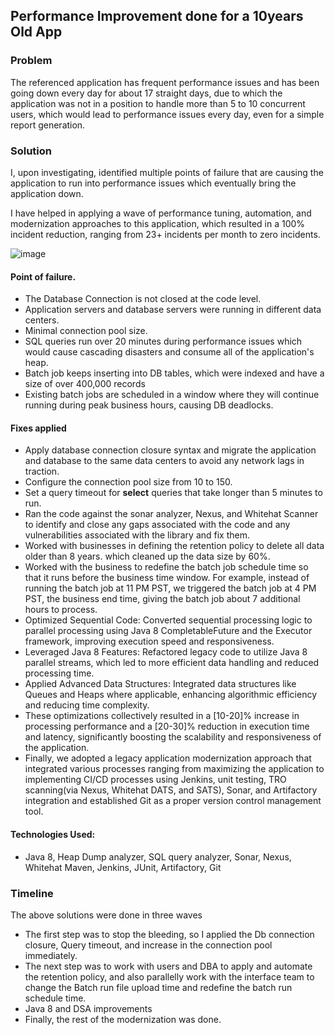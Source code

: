 ## Performance Improvement done for a 10years Old App

### Problem 

The referenced application has frequent performance issues and has been going down every day for about 17 straight days, due to which the application was not in a position to handle more than 5 to 10 concurrent users, which would lead to performance issues every day, even for a simple report generation.

### Solution  

I, upon investigating, identified multiple points of failure that are causing the application to run into performance issues which eventually bring the application down.

I have helped in applying a wave of performance tuning, automation, and modernization approaches to this application, which resulted in a 100% incident reduction, ranging from 23+ incidents per month to zero incidents.

![image](https://github.com/user-attachments/assets/1675ba3d-1284-4c79-8567-d34ccb10a7d7)

#### Point of failure. 

-	The Database Connection is not closed at the code level. 
-	Application servers and database servers were running in different data centers. 
-	Minimal connection pool size. 
-	SQL queries run over 20 minutes during performance issues which would cause cascading disasters and consume all of the application's heap. 
-	Batch job keeps inserting into DB tables, which were indexed and have a size of over 400,000 records 
-	Existing batch jobs are scheduled in a window where they will continue running during peak business hours, causing DB deadlocks.

#### Fixes applied

-	Apply database connection closure syntax and migrate the application and database to the same data centers to avoid any network lags in traction. 
-	Configure the connection pool size from 10 to 150.
-	Set a query timeout for **select** queries that take longer than 5 minutes to run.
-	Ran the code against the sonar analyzer, Nexus, and Whitehat Scanner to identify and close any gaps associated with the code and any vulnerabilities associated with the library and fix them.
-	Worked with businesses in defining the retention policy to delete all data older than 8 years. which cleaned up the data size by 60%.
-	Worked with the business to redefine the batch job schedule time so that it runs before the business time window. For example, instead of running the batch job at 11 PM PST, we triggered the batch job at 4 PM PST, the business end time, giving the batch job about 7 additional hours to process.
-	Optimized Sequential Code: Converted sequential processing logic to parallel processing using Java 8 CompletableFuture and the Executor framework, improving execution speed and responsiveness.
-	Leveraged Java 8 Features: Refactored legacy code to utilize Java 8 parallel streams, which led to more efficient data handling and reduced processing time.
-	Applied Advanced Data Structures: Integrated data structures like Queues and Heaps where applicable, enhancing algorithmic efficiency and reducing time complexity.
-	These optimizations collectively resulted in a [10-20]% increase in processing performance and a [20-30]% reduction in execution time and latency, significantly boosting the scalability and responsiveness of the application.
-	Finally, we adopted a legacy application modernization approach that integrated various processes ranging from maximizing the application to implementing CI/CD processes using Jenkins, unit testing, TRO scanning(via Nexus, Whitehat DATS, and SATS), Sonar, and Artifactory integration and established Git as a proper version control management tool.

#### Technologies Used: 

- Java 8, Heap Dump analyzer, SQL query analyzer, Sonar, Nexus, Whitehat Maven, Jenkins, JUnit, Artifactory, Git

 ### Timeline

 The above solutions were done in three waves 

 - The first step was to stop the bleeding, so I applied the Db connection closure, Query timeout, and increase in the connection pool immediately. 
 - The next step was to work with users and DBA to apply and automate the retention policy, and also parallelly work with the interface team to change the Batch run file upload time and redefine the batch run schedule time.
 - Java 8 and DSA improvements
 - Finally, the rest of the modernization was done.  
 
